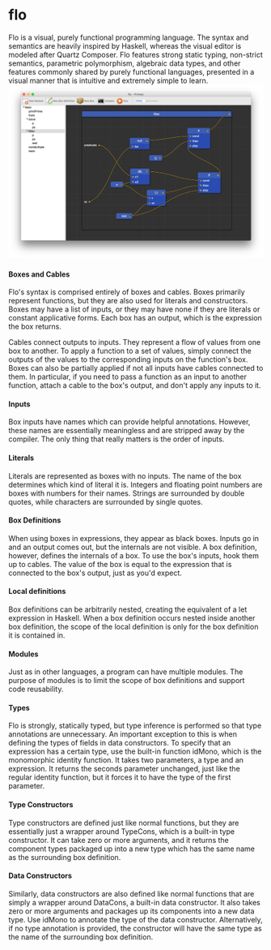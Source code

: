 # flo
Flo is a visual, purely functional programming language. The syntax and semantics are heavily inspired by Haskell, whereas the visual editor is modeled after Quartz Composer. Flo features strong static typing, non-strict semantics, parametric polymorphism, algebraic data types, and other features commonly shared by purely functional languages, presented in a visual manner that is intuitive and extremely simple to learn.
![screenshot](screenshot.png)
#### Boxes and Cables
Flo's syntax is comprised entirely of boxes and cables. Boxes primarily represent functions, but they are also used for literals and constructors. Boxes may have a list of inputs, or they may have none if they are literals or constant applicative forms. Each box has an output, which is the expression the box returns.

Cables connect outputs to inputs. They represent a flow of values from one box to another. To apply a function to a set of values, simply connect the outputs of the values to the corresponding inputs on the function's box. Boxes can also be partially applied if not all inputs have cables connected to them. In particular, if you need to pass a function as an input to another function, attach a cable to the box's output, and don't apply any inputs to it.

#### Inputs
Box inputs have names which can provide helpful annotations. However, these names are essentially meaningless and are stripped away by the compiler. The only thing that really matters is the order of inputs.

#### Literals
Literals are represented as boxes with no inputs. The name of the box determines which kind of literal it is. Integers and floating point numbers are boxes with numbers for their names. Strings are surrounded by double quotes, while characters are surrounded by single quotes.

#### Box Definitions
When using boxes in expressions, they appear as black boxes. Inputs go in and an output comes out, but the internals are not visible. A box definition, however, defines the internals of a box. To use the box's inputs, hook them up to cables. The value of the box is equal to the expression that is connected to the box's output, just as you'd expect.

#### Local definitions
Box definitions can be arbitrarily nested, creating the equivalent of a let expression in Haskell. When a box definition occurs nested inside another box definition, the scope of the local definition is only for the box definition it is contained in.

#### Modules
Just as in other languages, a program can have multiple modules. The purpose of modules is to limit the scope of box definitions and support code reusability.

#### Types
Flo is strongly, statically typed, but type inference is performed so that type annotations are unnecessary. An important exception to this is when defining the types of fields in data constructors. To specify that an expression has a certain type, use the built-in function idMono, which is the monomorphic identity function. It takes two parameters, a type and an expression. It returns the seconds parameter unchanged, just like the regular identity function, but it forces it to have the type of the first parameter.

#### Type Constructors
Type constructors are defined just like normal functions, but they are essentially just a wrapper around TypeCons, which is a built-in type constructor. It can take zero or more arguments, and it returns the component types packaged up into a new type which has the same name as the surrounding box definition.

#### Data Constructors
Similarly, data constructors are also defined like normal functions that are simply a wrapper around DataCons, a built-in data constructor. It also takes zero or more arguments and packages up its components into a new data type. Use idMono to annotate the type of the data constructor. Alternatively, if no type annotation is provided, the constructor will have the same type as the name of the surrounding box definition.
